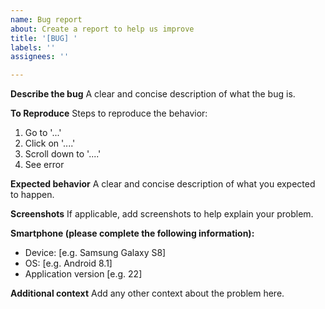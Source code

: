 ```yaml
---
name: Bug report
about: Create a report to help us improve
title: '[BUG] '
labels: ''
assignees: ''

---
```


**Describe the bug**
A clear and concise description of what the bug is.

**To Reproduce**
Steps to reproduce the behavior:
1. Go to '...'
2. Click on '....'
3. Scroll down to '....'
4. See error

**Expected behavior**
A clear and concise description of what you expected to happen.

**Screenshots**
If applicable, add screenshots to help explain your problem.

**Smartphone (please complete the following information):**
- Device: [e.g. Samsung Galaxy S8]
- OS: [e.g. Android 8.1]
- Application version [e.g. 22]

**Additional context**
Add any other context about the problem here.
